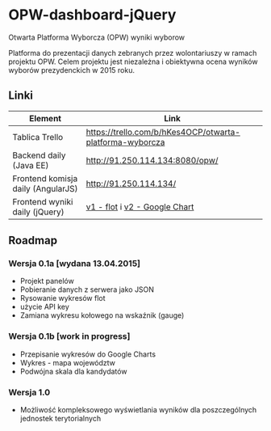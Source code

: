 # OPW-dashboard-jQuery
Otwarta Platforma Wyborcza (OPW) wyniki wyborow

Platforma do prezentacji danych zebranych przez wolontariuszy w ramach projektu OPW.
Celem projektu jest niezależna i obiektywna ocena wyników wyborów prezydenckich w 2015 roku.

## Linki 
| Element  | Link  |
| ------------- | ------------- |
| Tablica Trello   | https://trello.com/b/hKes4OCP/otwarta-platforma-wyborcza  |
| Backend daily (Java EE)   | http://91.250.114.134:8080/opw/  |
| Frontend komisja daily (AngularJS) | http://91.250.114.134/ |
| Frontend wyniki daily (jQuery) | [v1 - flot](http://91.250.114.134/dashboard/) i [v2 - Google Chart](http://91.250.114.134/dashboard-v2/)|

## Roadmap 

### Wersja 0.1a [wydana 13.04.2015]
* Projekt panelów
* Pobieranie danych z serwera jako JSON
* Rysowanie wykresów flot
* użycie API key
* Zamiana wykresu kołowego na wskaźnik (gauge)

### Wersja 0.1b [work in progress]
* Przepisanie wykresów do Google Charts
* Wykres - mapa województw
* Podwójna skala dla kandydatów

### Wersja 1.0
* Możliwość kompleksowego wyświetlania wyników dla poszczególnych jednostek terytorialnych
